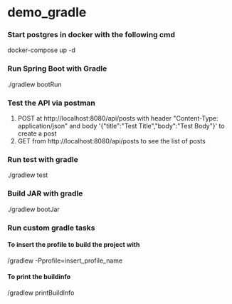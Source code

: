 # demo_gradle

### Start postgres in docker with the following cmd
docker-compose up -d

### Run Spring Boot with Gradle
./gradlew bootRun

### Test the API via postman
1. POST at http://localhost:8080/api/posts with header "Content-Type: application/json" and body '{"title":"Test Title","body":"Test Body"}' to create a post
2. GET from http://localhost:8080/api/posts to see the list of posts

### Run test with gradle
./gradlew test

### Build JAR with gradle
./gradlew bootJar

### Run custom gradle tasks
#### To insert the profile to build the project with
/gradlew -Pprofile=insert_profile_name

#### To print the buildinfo
/gradlew printBuildInfo
